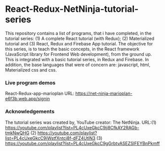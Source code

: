 # React-Redux-NetNinja-tutorial-series

This repository contains a list of programs, that i have completed, in the tutorial series: (1) A complete React tutorial (with Redux); (2) Materialized tutorial and (3) React, Redux and Firebase App tutorial. The objective for this series, is to teach the basic concepts, in the React framework (JavaScript library for Frontend Web development), from the ground up. This is integrated with a basic tutorial series, in Redux and Firebase. In addition, the base languages that were of concern are: javascript, html, Materialized css and css.  

### Live program demos
React-Redux-app-marioplan URL: https://net-ninja-marioplan-e6f3b.web.app/signin

### Acknowledgements
The tutorial series was created by, YouTube creator: The NetNinja. URL:(1) https://youtube.com/playlist?list=PL4cUxeGkcC9ij8CfkAY2RAGb-tmkNwQHG (2) https://youtube.com/playlist?list=PL4cUxeGkcC9iWstfXntcj8f-dFZ4UtlN3 (3) https://youtube.com/playlist?list=PL4cUxeGkcC9gGrbtvASEZSlFEYBnPkmff
